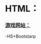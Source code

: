 # HTML：
### [游戏网站：](https://github.com/OtakuBanana/WebTest/new/master/HTML/%E6%B8%B8%E6%88%8F%E7%BD%91%E7%AB%99)
 -H5+Bootstarp
